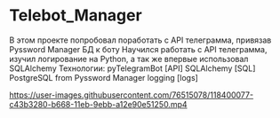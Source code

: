 # Telebot_Manager
В этом проекте попробовал поработать с API телеграмма, привязав Pyssword Manager БД к боту
Научился работать с API телеграмма, изучил логирование на Python, а так же впервые использовал SQLAlchemy
Технологии:
  pyTelegramBot [API]
  SQLAlchemy [SQL]
  PostgreSQL from Pyssword Manager
  logging [logs]


https://user-images.githubusercontent.com/76515078/118400077-c43b3280-b668-11eb-9ebb-a12e90e51250.mp4

